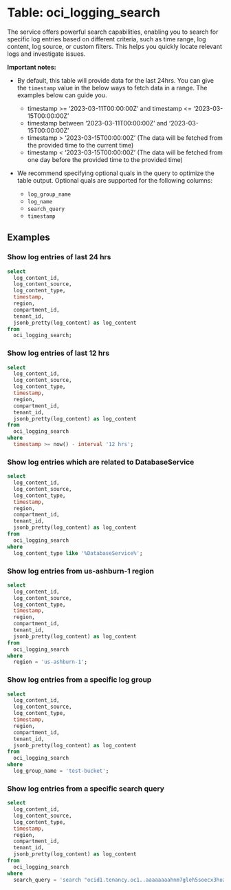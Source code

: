 # Table: oci_logging_search

The service offers powerful search capabilities, enabling you to search for specific log entries based on different criteria, such as time range, log content, log source, or custom filters. This helps you quickly locate relevant logs and investigate issues.

**Important notes:**

- By default, this table will provide data for the last 24hrs. You can give the `timestamp` value in the below ways to fetch data in a range. The examples below can guide you.

  - timestamp >= ‘2023-03-11T00:00:00Z’ and timestamp <= ‘2023-03-15T00:00:00Z’
  - timestamp between ‘2023-03-11T00:00:00Z’ and ‘2023-03-15T00:00:00Z’
  - timestamp > ‘2023-03-15T00:00:00Z’ (The data will be fetched from the provided time to the current time)
  - timestamp < ‘2023-03-15T00:00:00Z’ (The data will be fetched from one day before the provided time to the provided time)

- We recommend specifying optional quals in the query to optimize the table output. Optional quals are supported for the following columns:
  - `log_group_name`
  - `log_name`
  - `search_query`
  - `timestamp`

## Examples

### Show log entries of last 24 hrs

```sql
select
  log_content_id,
  log_content_source,
  log_content_type,
  timestamp,
  region,
  compartment_id,
  tenant_id,
  jsonb_pretty(log_content) as log_content
from
  oci_logging_search;
```

### Show log entries of last 12 hrs

```sql
select
  log_content_id,
  log_content_source,
  log_content_type,
  timestamp,
  region,
  compartment_id,
  tenant_id,
  jsonb_pretty(log_content) as log_content
from
  oci_logging_search
where
  timestamp >= now() - interval '12 hrs';
```

### Show log entries which are related to DatabaseService

```sql
select
  log_content_id,
  log_content_source,
  log_content_type,
  timestamp,
  region,
  compartment_id,
  tenant_id,
  jsonb_pretty(log_content) as log_content
from
  oci_logging_search
where
  log_content_type like '%DatabaseService%';
```

### Show log entries from us-ashburn-1 region

```sql
select
  log_content_id,
  log_content_source,
  log_content_type,
  timestamp,
  region,
  compartment_id,
  tenant_id,
  jsonb_pretty(log_content) as log_content
from
  oci_logging_search
where
  region = 'us-ashburn-1';
```

### Show log entries from a specific log group

```sql
select
  log_content_id,
  log_content_source,
  log_content_type,
  timestamp,
  region,
  compartment_id,
  tenant_id,
  jsonb_pretty(log_content) as log_content
from
  oci_logging_search
where
  log_group_name = 'test-bucket';
```

### Show log entries from a specific search query

```sql
select
  log_content_id,
  log_content_source,
  log_content_type,
  timestamp,
  region,
  compartment_id,
  tenant_id,
  jsonb_pretty(log_content) as log_content
from
  oci_logging_search
where
  search_query = 'search "ocid1.tenancy.oc1..aaaaaaaahnm7gleh5soecx3hoz4p4h2q37cyljaq/test" | sort by datetime desc';
```
